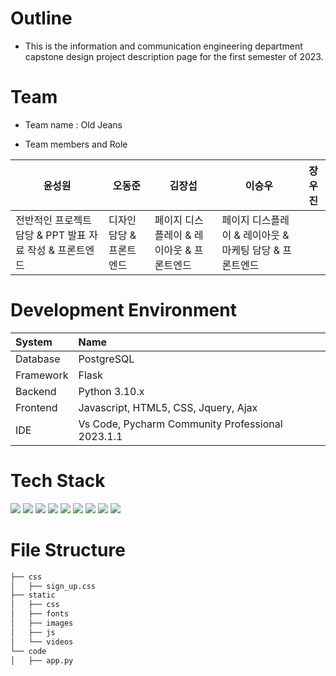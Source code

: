 # Outline
* This is the information and communication engineering department capstone design project description page for the first semester of 2023.

# Team
* Team name : Old Jeans
 
* Team members and Role

|윤성원|오동준|김장섭|이승우|장우진|
|---------|---------|---------|---------|---------|
|전반적인 프로젝트 담당 & PPT 발표 자료 작성 & 프론트엔드|디자인 담당 & 프론트엔드|페이지 디스플레이 & 레이아웃 & 프론트엔드|페이지 디스플레이 & 레이아웃 & 마케팅 담당 & 프론트엔드||


# Development Environment

|System|Name|
|:---|:---|
|Database|PostgreSQL|
|Framework|Flask|
|Backend|Python 3.10.x|
|Frontend|Javascript, HTML5, CSS, Jquery, Ajax|
|IDE|Vs Code, Pycharm Community Professional 2023.1.1|

# Tech Stack

<div class="container">
 <img src="https://img.shields.io/badge/html5-E34F26?style=for-the-badge&logo=html5&logoColor=white"> 
 <img src="https://img.shields.io/badge/css-1572B6?style=for-the-badge&logo=css3&logoColor=white"> 
 <img src="https://img.shields.io/badge/javascript-F7DF1E?style=for-the-badge&logo=javascript&logoColor=black">
 <img src="https://img.shields.io/badge/jquery-FFCA28?style=for-the-badge&logo=jquery&logoColor=white">
 <img src="https://img.shields.io/badge/bootstrap-7952B3?style=for-the-badge&logo=bootstrap&logoColor=white">
 <img src="https://img.shields.io/badge/Python-3776AB?style=for-the-badge&logo=python&logoColor=white"> 
 <img src="https://img.shields.io/badge/PostgreSQL-003545?style=for-the-badge&logo=PostgreSQL&logoColor=white"> 
 <img src="https://img.shields.io/badge/flask-000000?style=for-the-badge&logo=flask&logoColor=white">
 <img src="https://img.shields.io/badge/github-181717?style=for-the-badge&logo=github&logoColor=white">
</div>

# File Structure

```bash
├── css
│   ├── sign_up.css
├── static
│   ├── css
│   ├── fonts
│   ├── images
│   ├── js
│   └── videos
└── code
│   ├── app.py
``` 
